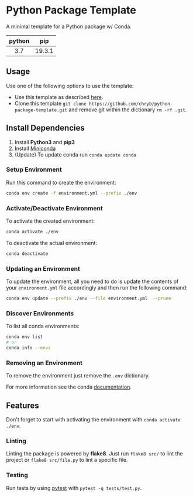 # Python Package Template

A minimal template for a Python package w/ Conda.

|python|pip|
|:--:|:--:|
|3.7|19.3.1|

## Usage

Use one of the following options to use the template:

* Use this template as described [here](https://help.github.com/en/github/creating-cloning-and-archiving-repositories/creating-a-repository-from-a-template).
* Clone this template `git clone https://github.com/chryb/python-package-template.git` and remove git within the dictionary `rm -rf .git`.

## Install Dependencies

1. Install **Python3** and **pip3**
2. Install [Miniconda](https://docs.conda.io/en/latest/miniconda.html)
3. (Update) To update conda run `conda update conda`

### Setup Environment

Run this command to create the environment:

```bash
conda env create -f environment.yml --prefix ./env
```

### Activate/Deactivate Environment

To activate the created environment:

```bash
conda activate ./env
```

To deactivate the actual environment:

```bash
conda deactivate
```

### Updating an Environment

To update the environment, all you need to do is update the contents of your `environment.yml` file accordingly and then run the following command:

```bash
conda env update --prefix ./env --file environment.yml  --prune
```

### Discover Environments

To list all conda environments:

```bash
conda env list
# or
conda info --envs
```

### Removing an Environment

To remove the environment just remove the `.env` dictionary.

For more information see the conda [documentation](https://docs.conda.io/projects/conda/en/latest/user-guide/tasks/manage-environments.html).

## Features

Don't forget to start with activating the environment with `conda activate ./env`.

### Linting

Linting the package is powered by **flake8**. Just run `flake8 src/` to lint the project or `flake8 src/file.py` to lint a specific file.

### Testing

Run tests by using [pytest](http://doc.pytest.org/en/latest/contents.html) with `pytest -q tests/test.py`.
